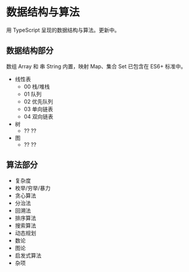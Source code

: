 # 数据结构与算法

用 TypeScript 呈现的数据结构与算法。更新中。

## 数据结构部分

数组 Array 和 串 String 内置，映射 Map、集合 Set 已包含在 ES6+ 标准中。

- 线性表
  - 00 栈/堆栈
  - 01 队列
  - 02 优先队列
  - 03 单向链表
  - 04 双向链表
- 树
  - ?? ??
- 图
  - ?? ??

## 算法部分

- 复杂度
- 枚举/穷举/暴力
- 贪心算法
- 分治法
- 回溯法
- 排序算法
- 搜索算法
- 动态规划
- 数论
- 图论
- 启发式算法
- 杂项
